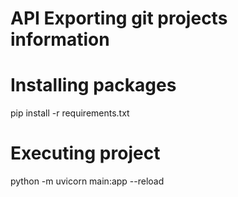 # API Exporting git projects information


# Installing packages
pip install -r requirements.txt

# Executing project
python -m uvicorn main:app --reload
